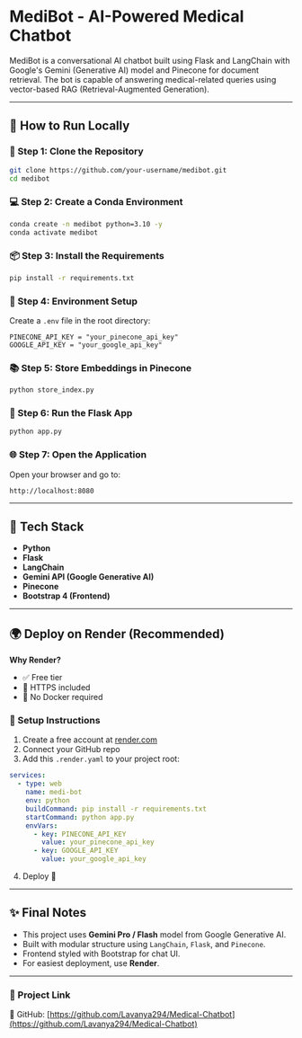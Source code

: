 # MediBot - AI-Powered Medical Chatbot

MediBot is a conversational AI chatbot built using Flask and LangChain with Google's Gemini (Generative AI) model and Pinecone for document retrieval. The bot is capable of answering medical-related queries using vector-based RAG (Retrieval-Augmented Generation).

---

## 🚀 How to Run Locally

### 🧱 Step 1: Clone the Repository

```bash
git clone https://github.com/your-username/medibot.git
cd medibot
```

### 💻 Step 2: Create a Conda Environment

```bash
conda create -n medibot python=3.10 -y
conda activate medibot
```

### 📦 Step 3: Install the Requirements

```bash
pip install -r requirements.txt
```

### 🔐 Step 4: Environment Setup

Create a `.env` file in the root directory:

```env
PINECONE_API_KEY = "your_pinecone_api_key"
GOOGLE_API_KEY = "your_google_api_key"
```

### 📚 Step 5: Store Embeddings in Pinecone

```bash
python store_index.py
```

### 🧠 Step 6: Run the Flask App

```bash
python app.py
```

### 🌐 Step 7: Open the Application

Open your browser and go to:

```
http://localhost:8080
```

---

## 🧰 Tech Stack

* **Python**
* **Flask**
* **LangChain**
* **Gemini API (Google Generative AI)**
* **Pinecone**
* **Bootstrap 4 (Frontend)**

---

## 🌍 Deploy on Render (Recommended)

**Why Render?**

* ✅ Free tier
* 🔐 HTTPS included
* 🐳 No Docker required

### 🔧 Setup Instructions

1. Create a free account at [render.com](https://render.com)
2. Connect your GitHub repo
3. Add this `.render.yaml` to your project root:

```yaml
services:
  - type: web
    name: medi-bot
    env: python
    buildCommand: pip install -r requirements.txt
    startCommand: python app.py
    envVars:
      - key: PINECONE_API_KEY
        value: your_pinecone_api_key
      - key: GOOGLE_API_KEY
        value: your_google_api_key
```

4. Deploy 🚀

---

## ✨ Final Notes

* This project uses **Gemini Pro / Flash** model from Google Generative AI.
* Built with modular structure using `LangChain`, `Flask`, and `Pinecone`.
* Frontend styled with Bootstrap for chat UI.
* For easiest deployment, use **Render**.

---

### 🔗 Project Link

📂 GitHub: [https://github.com/Lavanya294/Medical-Chatbot](https://github.com/Lavanya294/Medical-Chatbot)
